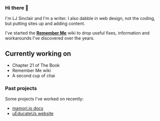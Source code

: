 ### Hi there 👋

I'm LJ Sinclair and I'm a writer. I also dabble in web design, not the coding, but putting sites up and adding content.

I've started the **[Remember Me](https://github.com/ljsinclair/remember)** wiki to drop useful fixes, information and workarounds I've discovered over the years.

## Currently working on

* Chapter 21 of The Book
* Remember Me wiki
* A second cup of chai

### Past projects

Some projects I've worked on recently:

* [mamori.io docs](https://doc.mamori.io)
* [uEducateUs website](https://ueducateus.com.au)


